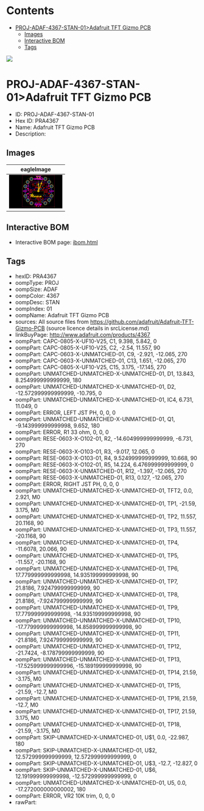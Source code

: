 



Contents
========

* [PROJ-ADAF-4367-STAN-01>Adafruit TFT Gizmo PCB](#proj-adaf-4367-stan-01adafruit-tft-gizmo-pcb)
	* [Images](#images)
	* [Interactive BOM](#interactive-bom)
	* [Tags](#tags)
  
![][im]
# PROJ-ADAF-4367-STAN-01>Adafruit TFT Gizmo PCB

- ID: PROJ-ADAF-4367-STAN-01
- Hex ID: PRA4367
- Name: Adafruit TFT Gizmo PCB
- Description: 

## Images
  
  

|eagleImage|
| :---: |
|[![eagleImage](eagleImage_140.png)](eagleImage_600.png)|

## Interactive BOM

- Interactive BOM page: [ibom.html](kicad/bom/ibom.html)

## Tags

- hexID: PRA4367
- oompType: PROJ
- oompSize: ADAF
- oompColor: 4367
- oompDesc: STAN
- oompIndex: 01
- oompName: Adafruit TFT Gizmo PCB
- sources: All source files from https://github.com/adafruit/Adafruit-TFT-Gizmo-PCB (source licence details in srcLicense.md)
- linkBuyPage: http://www.adafruit.com/products/4367
- oompPart: CAPC-0805-X-UF10-V25, C1, 9.398, 5.842, 0
- oompPart: CAPC-0805-X-UF10-V25, C2, -2.54, 11.557, 90
- oompPart: CAPC-0603-X-UNMATCHED-01, C9, -2.921, -12.065, 270
- oompPart: CAPC-0603-X-UNMATCHED-01, C13, 1.651, -12.065, 270
- oompPart: CAPC-0805-X-UF10-V25, C15, 3.175, -17.145, 270
- oompPart: UNMATCHED-UNMATCHED-X-UNMATCHED-01, D1, 13.843, 8.254999999999999, 180
- oompPart: UNMATCHED-UNMATCHED-X-UNMATCHED-01, D2, -12.572999999999999, -10.795, 0
- oompPart: UNMATCHED-UNMATCHED-X-UNMATCHED-01, IC4, 6.731, 11.049, 0
- oompPart: ERROR, LEFT JST PH, 0, 0, 0
- oompPart: UNMATCHED-UNMATCHED-X-UNMATCHED-01, Q1, -9.143999999999998, 9.652, 180
- oompPart: ERROR, R1 33 ohm, 0, 0, 0
- oompPart: RESE-0603-X-O102-01, R2, -14.604999999999999, -6.731, 270
- oompPart: RESE-0603-X-O103-01, R3, -9.017, 12.065, 0
- oompPart: RESE-0603-X-O103-01, R4, 9.524999999999999, 10.668, 90
- oompPart: RESE-0603-X-O102-01, R5, 14.224, 6.476999999999999, 0
- oompPart: RESE-0603-X-UNMATCHED-01, R12, -1.397, -12.065, 270
- oompPart: RESE-0603-X-UNMATCHED-01, R13, 0.127, -12.065, 270
- oompPart: ERROR, RIGHT JST PH, 0, 0, 0
- oompPart: UNMATCHED-UNMATCHED-X-UNMATCHED-01, TFT2, 0.0, 2.921, M0
- oompPart: UNMATCHED-UNMATCHED-X-UNMATCHED-01, TP1, -21.59, 3.175, M0
- oompPart: UNMATCHED-UNMATCHED-X-UNMATCHED-01, TP2, 11.557, 20.1168, 90
- oompPart: UNMATCHED-UNMATCHED-X-UNMATCHED-01, TP3, 11.557, -20.1168, 90
- oompPart: UNMATCHED-UNMATCHED-X-UNMATCHED-01, TP4, -11.6078, 20.066, 90
- oompPart: UNMATCHED-UNMATCHED-X-UNMATCHED-01, TP5, -11.557, -20.1168, 90
- oompPart: UNMATCHED-UNMATCHED-X-UNMATCHED-01, TP6, 17.779999999999998, 14.935199999999998, 90
- oompPart: UNMATCHED-UNMATCHED-X-UNMATCHED-01, TP7, 21.8186, 7.924799999999999, 90
- oompPart: UNMATCHED-UNMATCHED-X-UNMATCHED-01, TP8, 21.8186, -7.924799999999999, 90
- oompPart: UNMATCHED-UNMATCHED-X-UNMATCHED-01, TP9, 17.779999999999998, -14.935199999999998, 90
- oompPart: UNMATCHED-UNMATCHED-X-UNMATCHED-01, TP10, -17.779999999999998, 14.858999999999998, 90
- oompPart: UNMATCHED-UNMATCHED-X-UNMATCHED-01, TP11, -21.8186, 7.924799999999999, 90
- oompPart: UNMATCHED-UNMATCHED-X-UNMATCHED-01, TP12, -21.7424, -8.178799999999999, 90
- oompPart: UNMATCHED-UNMATCHED-X-UNMATCHED-01, TP13, -17.525999999999996, -15.189199999999998, 90
- oompPart: UNMATCHED-UNMATCHED-X-UNMATCHED-01, TP14, 21.59, -3.175, M0
- oompPart: UNMATCHED-UNMATCHED-X-UNMATCHED-01, TP15, -21.59, -12.7, M0
- oompPart: UNMATCHED-UNMATCHED-X-UNMATCHED-01, TP16, 21.59, -12.7, M0
- oompPart: UNMATCHED-UNMATCHED-X-UNMATCHED-01, TP17, 21.59, 3.175, M0
- oompPart: UNMATCHED-UNMATCHED-X-UNMATCHED-01, TP18, -21.59, -3.175, M0
- oompPart: SKIP-UNMATCHED-X-UNMATCHED-01, U$1, 0.0, -22.987, 180
- oompPart: SKIP-UNMATCHED-X-UNMATCHED-01, U$2, 12.572999999999999, 12.572999999999999, 0
- oompPart: SKIP-UNMATCHED-X-UNMATCHED-01, U$3, -12.7, -12.827, 0
- oompPart: SKIP-UNMATCHED-X-UNMATCHED-01, U$6, 12.191999999999998, -12.572999999999999, 0
- oompPart: UNMATCHED-UNMATCHED-X-UNMATCHED-01, U5, 0.0, -17.272000000000002, 180
- oompPart: ERROR, VR2 10K trim, 0, 0, 0
- rawPart: 



[im]: eagleImage_450.png

